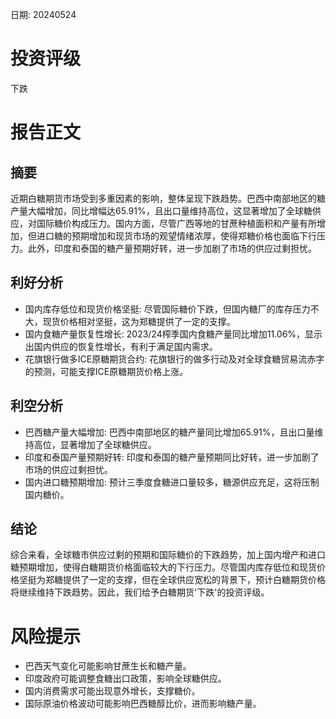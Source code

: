
日期: 20240524

# 投资评级

下跌

# 报告正文

## 摘要

近期白糖期货市场受到多重因素的影响，整体呈现下跌趋势。巴西中南部地区的糖产量大幅增加，同比增幅达65.91%，且出口量维持高位，这显著增加了全球糖供应，对国际糖价构成压力。国内方面，尽管广西等地的甘蔗种植面积和产量有所增加，但进口糖的预期增加和现货市场的观望情绪浓厚，使得郑糖价格也面临下行压力。此外，印度和泰国的糖产量预期好转，进一步加剧了市场的供应过剩担忧。

## 利好分析

* 国内库存低位和现货价格坚挺: 尽管国际糖价下跌，但国内糖厂的库存压力不大，现货价格相对坚挺，这为郑糖提供了一定的支撑。
* 国内食糖产量恢复性增长: 2023/24榨季国内食糖产量同比增加11.06%，显示出国内供应的恢复性增长，有利于满足国内需求。
* 花旗银行做多ICE原糖期货合约: 花旗银行的做多行动及对全球食糖贸易流赤字的预测，可能支撑ICE原糖期货价格上涨。

## 利空分析

* 巴西糖产量大幅增加: 巴西中南部地区的糖产量同比增加65.91%，且出口量维持高位，显著增加了全球糖供应。
* 印度和泰国产量预期好转: 印度和泰国的糖产量预期同比好转，进一步加剧了市场的供应过剩担忧。
* 国内进口糖预期增加: 预计三季度食糖进口量较多，糖源供应充足，这将压制国内糖价。

## 结论

综合来看，全球糖市供应过剩的预期和国际糖价的下跌趋势，加上国内增产和进口糖预期增加，使得白糖期货价格面临较大的下行压力。尽管国内库存低位和现货价格坚挺为郑糖提供了一定的支撑，但在全球供应宽松的背景下，预计白糖期货价格将继续维持下跌趋势。因此，我们给予白糖期货'下跌'的投资评级。

# 风险提示

* 巴西天气变化可能影响甘蔗生长和糖产量。
* 印度政府可能调整食糖出口政策，影响全球糖供应。
* 国内消费需求可能出现意外增长，支撑糖价。
* 国际原油价格波动可能影响巴西糖醇比价，进而影响糖产量。
